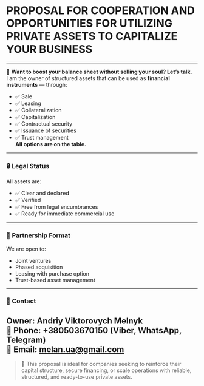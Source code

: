 # PROPOSAL FOR COOPERATION AND OPPORTUNITIES FOR UTILIZING PRIVATE ASSETS TO CAPITALIZE YOUR BUSINESS
---
📢 **Want to boost your balance sheet without selling your soul? Let’s talk.**  
I am the owner of structured assets that can be used as **financial instruments** — through:
- ✅ Sale
- ✅ Leasing
- ✅ Collateralization
- ✅ Capitalization
- ✅ Contractual security
- ✅ Issuance of securities
- ✅ Trust management  
**All options are on the table.**
---
### 🔒 Legal Status
All assets are:
- ✅ Clear and declared
- ✅ Verified
- ✅ Free from legal encumbrances
- ✅ Ready for immediate commercial use
---
### 🤝 Partnership Format
We are open to:
- Joint ventures
- Phased acquisition
- Leasing with purchase option
- Trust-based asset management
---
### 📇 Contact
**Owner**: Andriy Viktorovych Melnyk  
📱 Phone: +380503670150 (Viber, WhatsApp, Telegram)  
📧 Email: [melan.ua@gmail.com](mailto:melan.ua@gmail.com)
---
> 💼 This proposal is ideal for companies seeking to reinforce their capital structure, secure financing, or scale operations with reliable, structured, and ready-to-use private assets.
